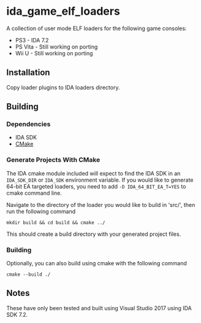 # ida_game_elf_loaders
A collection of user mode ELF loaders for the following game consoles:
* PS3 - IDA 7.2
* PS Vita - Still working on porting
* Wii U - Still working on porting

## Installation
Copy loader plugins to IDA loaders directory.

## Building

### Dependencies
* IDA SDK
* [CMake](https://cmake.org/download/)

### Generate Projects With CMake
The IDA cmake module included will expect to find the IDA SDK in an `IDA_SDK_DIR` or `IDA_SDK` environment variable.
If you would like to generate 64-bit EA targeted loaders, you need to add `-D IDA_64_BIT_EA_T=YES` to cmake command line.

Navigate to the directory of the loader you would like to build in 'src/', then run the following command

`mkdir build && cd build && cmake ../`

This should create a build directory with your generated project files.

### Building
Optionally, you can also build using cmake with the following command

`cmake --build ./`

## Notes
These have only been tested and built using Visual Studio 2017 using IDA SDK 7.2.
